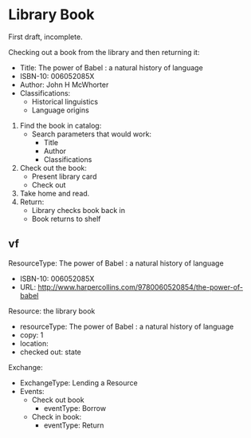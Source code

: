 # Library Book

First draft, incomplete.

Checking out a book from the library and then returning it:

* Title: The power of Babel : a natural history of language
* ISBN-10: 006052085X
* Author: John H McWhorter
* Classifications: 
    * Historical linguistics
    * Language origins


1. Find the book in catalog:
    * Search parameters that would work:
        * Title
        * Author
        * Classifications
2. Check out the book:
    * Present library card
    * Check out
3. Take home and read.
4. Return:
    * Library checks book back in
    * Book returns to shelf
    
## vf ##

ResourceType: The power of Babel : a natural history of language
* ISBN-10: 006052085X
* URL: http://www.harpercollins.com/9780060520854/the-power-of-babel

Resource: the library book
* resourceType: The power of Babel : a natural history of language
* copy: 1
* location: <shelf number>
* checked out: state

Exchange: 
* ExchangeType: Lending a Resource
* Events:
    * Check out book
        * eventType: Borrow
    * Check in book:
        * eventType: Return
    


